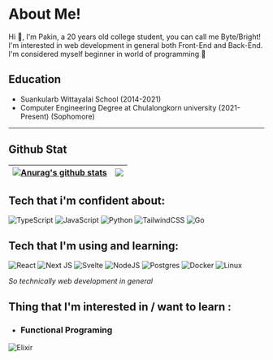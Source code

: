 # About Me!

Hi 👋, I'm Pakin, a 20 years old college student, you can call me Byte/Bright! I'm interested in web development in general both Front-End and Back-End. I'm considered myself beginner in world of programming 👶

## Education

-   Suankularb Wittayalai School (2014-2021)
-   Computer Engineering Degree at Chulalongkorn university (2021-Present) (Sophomore)

---

## Github Stat

| <a href="https://github.com/anuraghazra/github-readme-stats"><img align="center" src="https://github-readme-stats.vercel.app/api?username=OnFireByte&show_icons=true&theme=buefy&hide_border=true" alt="Anurag's github stats" /></a> | <a href="https://github.com/anuraghazra/github-readme-stats"><img align="center" src="https://github-readme-stats.vercel.app/api/top-langs/?username=OnFireByte&layout=compact&theme=buefy&hide_border=true&hide=html,SCSS,CSS,java&exclude_repo=.dotfiles" /></a> |
| ------------------------------------------------------------------------------------------------------------------------------------------------------------------------------------------------------------------------------------- | ------------------------------------------------------------------------------------------------------------------------------------------------------------------------------------------------------------------- |

## Tech that i'm confident about:
![TypeScript](https://img.shields.io/badge/typescript-%23007ACC.svg?style=for-the-badge&logo=typescript&logoColor=white)
![JavaScript](https://img.shields.io/badge/javascript-%23323330.svg?style=for-the-badge&logo=javascript&logoColor=%23F7DF1E)
![Python](https://img.shields.io/badge/python-3670A0?style=for-the-badge&logo=python&logoColor=ffdd54)
![TailwindCSS](https://img.shields.io/badge/tailwindcss-%2338B2AC.svg?style=for-the-badge&logo=tailwind-css&logoColor=white)
![Go](https://img.shields.io/badge/go-%2300ADD8.svg?style=for-the-badge&logo=go&logoColor=white)

## Tech that I'm using and learning:
![React](https://img.shields.io/badge/react-%2320232a.svg?style=for-the-badge&logo=react&logoColor=%2361DAFB)
![Next JS](https://img.shields.io/badge/Next-black?style=for-the-badge&logo=next.js&logoColor=white)
![Svelte](https://img.shields.io/badge/svelte-%23f1413d.svg?style=for-the-badge&logo=svelte&logoColor=white)
![NodeJS](https://img.shields.io/badge/node.js-6DA55F?style=for-the-badge&logo=node.js&logoColor=white)
![Postgres](https://img.shields.io/badge/postgres-%23316192.svg?style=for-the-badge&logo=postgresql&logoColor=white)
![Docker](https://img.shields.io/badge/docker-%230db7ed.svg?style=for-the-badge&logo=docker&logoColor=white)
![Linux](https://img.shields.io/badge/Linux-FCC624?style=for-the-badge&logo=linux&logoColor=black)

*So technically web development in general*


## Thing that I'm interested in / want to learn :

- ### Functional Programing
![Elixir](https://img.shields.io/badge/elixir-%234B275F.svg?style=for-the-badge&logo=elixir&logoColor=white)
